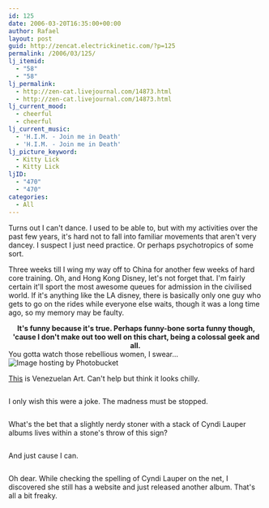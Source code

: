 ```yaml
---
id: 125
date: 2006-03-20T16:35:00+00:00
author: Rafael
layout: post
guid: http://zencat.electrickinetic.com/?p=125
permalink: /2006/03/125/
lj_itemid:
  - "58"
  - "58"
lj_permalink:
  - http://zen-cat.livejournal.com/14873.html
  - http://zen-cat.livejournal.com/14873.html
lj_current_mood:
  - cheerful
  - cheerful
lj_current_music:
  - 'H.I.M. - Join me in Death'
  - 'H.I.M. - Join me in Death'
lj_picture_keyword:
  - Kitty Lick
  - Kitty Lick
ljID:
  - "470"
  - "470"
categories:
  - All
---
```

Turns out I can't dance. I used to be able to, but with my activities over the past few years, it's hard not to fall into familiar movements that aren't very dancey. I suspect I just need practice. Or perhaps psychotropics of some sort.

Three weeks till I wing my way off to China for another few weeks of hard core training. Oh, and Hong Kong Disney, let's not forget that. I'm fairly certain it'll sport the most awesome queues for admission in the civilised world. If it's anything like the LA disney, there is basically only one guy who gets to go on the rides while everyone else waits, though it was a long time ago, so my memory may be faulty.

<center><b>It's funny because it's true. Perhaps funny-bone sorta funny though, 'cause I don't make out too well on this chart, being a colossal geek and all.
<img src="http://img.photobucket.com/albums/v384/zen_cat/geekchartbig.gif" alt="" /></b></center>You gotta watch those rebellious women, I swear...
<img src="http://img.photobucket.com/albums/v384/zen_cat/YouMakeMeSick.jpg" alt="Image hosting by Photobucket" border="0" />

<a href="http://www.cnn.com/2006/WORLD/americas/03/19/venezuela.nude.ap/index.html">This</a> is Venezuelan Art. Can't help but think it looks chilly.

<img src="http://img.photobucket.com/albums/v384/zen_cat/venezuelan_art.jpg" alt="" />

I only wish this were a joke. The madness must be stopped.

<img src="http://img.photobucket.com/albums/v384/zen_cat/Ionlywishthiswereajoke.gif" alt="" />

What's the bet that a slightly nerdy stoner with a stack of Cyndi Lauper albums lives within a stone's throw of this sign?

<img src="http://img.photobucket.com/albums/v384/zen_cat/ET.jpg" alt="" />

And just cause I can.

<img src="http://img.photobucket.com/albums/v384/zen_cat/web_kitties.jpg" alt="" />

Oh dear. While checking the spelling of Cyndi Lauper on the net, I discovered she still has a website and just released another album. That's all a bit freaky.